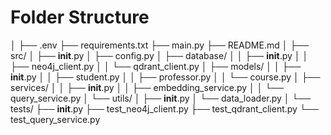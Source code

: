 # Folder Structure
│
├── .env
├── requirements.txt
├── main.py
├── README.md
│
├── src/
│   ├── __init__.py
│   ├── config.py
│   ├── database/
│   │   ├── __init__.py
│   │   ├── neo4j_client.py
│   │   └── qdrant_client.py
│   ├── models/
│   │   ├── __init__.py
│   │   ├── student.py
│   │   ├── professor.py
│   │   └── course.py
│   ├── services/
│   │   ├── __init__.py
│   │   ├── embedding_service.py
│   │   └── query_service.py
│   └── utils/
│       ├── __init__.py
│       └── data_loader.py
│
└── tests/
    ├── __init__.py
    ├── test_neo4j_client.py
    ├── test_qdrant_client.py
    └── test_query_service.py